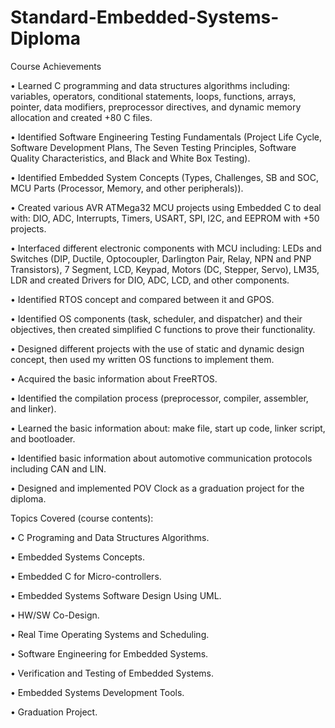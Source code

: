 # Standard-Embedded-Systems-Diploma

Course Achievements

•	Learned C programming and data structures algorithms including: variables, operators, conditional statements, loops, functions, arrays, pointer, data modifiers, preprocessor directives, and dynamic memory allocation and created +80 C files.

•	Identified Software Engineering Testing Fundamentals (Project Life Cycle, Software Development Plans, The Seven Testing Principles, Software Quality Characteristics, and Black and White Box Testing).

•	 Identified Embedded System Concepts (Types, Challenges, SB and SOC, MCU Parts (Processor, Memory, and other peripherals)).

•	Created various AVR ATMega32 MCU projects using Embedded C to deal with: DIO, ADC, Interrupts, Timers, USART, SPI, I2C, and EEPROM with +50 projects.

•	Interfaced different electronic components with MCU including: LEDs and Switches (DIP, Ductile, Optocoupler, Darlington Pair, Relay, NPN and PNP Transistors), 7 Segment, LCD, Keypad, Motors (DC, Stepper, Servo), LM35, LDR and created Drivers for DIO, ADC, LCD, and other components.

•	Identified RTOS concept and compared between it and GPOS.

•	Identified OS components (task, scheduler, and dispatcher) and their objectives, then created simplified C functions to prove their functionality.

•	Designed different projects with the use of static and dynamic design concept, then used my written OS functions to implement them.

•	Acquired the basic information about FreeRTOS.

•	Identified the compilation process (preprocessor, compiler, assembler, and linker).

•	Learned the basic information about: make file, start up code, linker script, and bootloader.

•	Identified basic information about automotive communication protocols including CAN and LIN.

•	Designed and implemented POV Clock as a graduation project for the diploma.


Topics Covered (course contents):

•	C Programing and Data Structures Algorithms.

•	Embedded Systems Concepts.

•	Embedded C for Micro-controllers.

•	Embedded Systems Software Design Using UML.

•	HW/SW Co-Design.

•	Real Time Operating Systems and Scheduling.

•	Software Engineering for Embedded Systems.

•	Verification and Testing of Embedded Systems.

•	Embedded Systems Development Tools.

•	Graduation Project.
